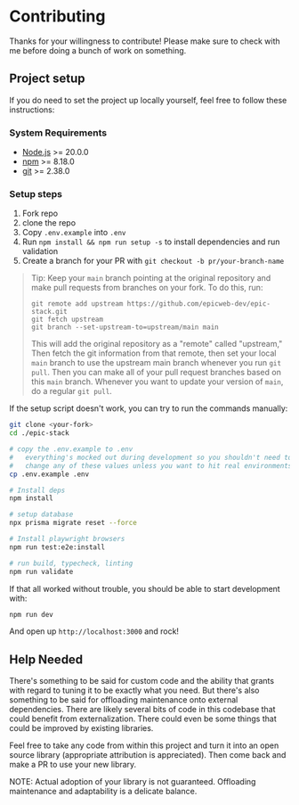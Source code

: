 # Contributing

Thanks for your willingness to contribute! Please make sure to check with me
before doing a bunch of work on something.

## Project setup

If you do need to set the project up locally yourself, feel free to follow these
instructions:

### System Requirements

- [Node.js](https://nodejs.org/) >= 20.0.0
- [npm](https://npmjs.com/) >= 8.18.0
- [git](https://git-scm.com/) >= 2.38.0

### Setup steps

1.  Fork repo
2.  clone the repo
3.  Copy `.env.example` into `.env`
4.  Run `npm install && npm run setup -s` to install dependencies and run
    validation
5.  Create a branch for your PR with `git checkout -b pr/your-branch-name`

> Tip: Keep your `main` branch pointing at the original repository and make pull
> requests from branches on your fork. To do this, run:
>
> ```
> git remote add upstream https://github.com/epicweb-dev/epic-stack.git
> git fetch upstream
> git branch --set-upstream-to=upstream/main main
> ```
>
> This will add the original repository as a "remote" called "upstream," Then
> fetch the git information from that remote, then set your local `main` branch
> to use the upstream main branch whenever you run `git pull`. Then you can make
> all of your pull request branches based on this `main` branch. Whenever you
> want to update your version of `main`, do a regular `git pull`.

If the setup script doesn't work, you can try to run the commands manually:

```sh
git clone <your-fork>
cd ./epic-stack

# copy the .env.example to .env
#   everything's mocked out during development so you shouldn't need to
#   change any of these values unless you want to hit real environments.
cp .env.example .env

# Install deps
npm install

# setup database
npx prisma migrate reset --force

# Install playwright browsers
npm run test:e2e:install

# run build, typecheck, linting
npm run validate
```

If that all worked without trouble, you should be able to start development
with:

```sh
npm run dev
```

And open up `http://localhost:3000` and rock!

## Help Needed

There's something to be said for custom code and the ability that grants with
regard to tuning it to be exactly what you need. But there's also something to
be said for offloading maintenance onto external dependencies. There are likely
several bits of code in this codebase that could benefit from externalization.
There could even be some things that could be improved by existing libraries.

Feel free to take any code from within this project and turn it into an open
source library (appropriate attribution is appreciated). Then come back and make
a PR to use your new library.

NOTE: Actual adoption of your library is not guaranteed. Offloading maintenance
and adaptability is a delicate balance.
